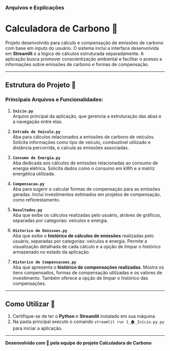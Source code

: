 ### **Arquivos e Explicações**

# Calculadora de Carbono 🌱

Projeto desenvolvido para cálculo e compensação de emissões de carbono com base em inputs do usuário. O sistema inclui a interface desenvolvida em **Streamlit** e a lógica de cálculos estruturada separadamente. A aplicação busca promover conscientização ambiental e facilitar o acesso a informações sobre emissões de carbono e formas de compensação.

---

## Estrutura do Projeto 📂

### Principais Arquivos e Funcionalidades:

1. **`Inicio.py`**  
   Arquivo principal da aplicação, que gerencia a estruturação das abas e a navegação entre elas.  

2. **`Entrada de Veiculo.py`**  
   Aba para cálculos relacionados a emissões de carbono de veículos. Solicita informações como tipo de veículo, combustível utilizado e distância percorrida, e calcula as emissões associadas.  

3. **`Consumo de Energia.py`**  
   Aba dedicada aos cálculos de emissões relacionadas ao consumo de energia elétrica. Solicita dados como o consumo em kWh e a matriz energética utilizada.  

4. **`Compensacao.py`**  
   Aba para sugerir e calcular formas de compensação para as emissões geradas. Inclui investimentos estimados em projetos de compensação, como reflorestamento.  

5. **`Resultados.py`**  
   Aba que exibe os cálculos realizadas pelo usuário, atráves de gráficos, separadas por categorias: veículos e energia.

6. **`Historico de Emissoes.py`**  
   Aba que exibe o **histórico de cálculos de emissões** realizadas pelo usuário, separadas por categorias: veículos e energia. Permite a visualização detalhada de cada cálculo e a opção de limpar o histórico armazenado no estado da aplicação.  

7. **`Historico de Compensacoes.py`**  
   Aba que apresenta o **histórico de compensações realizadas**. Mostra os itens compensados, formas de compensação utilizadas e os valores de investimento. Também oferece a opção de limpar o histórico das compensações.  

---

## Como Utilizar 🚀

1. Certifique-se de ter o **Python** e **Streamlit** instalado em sua máquina.  
3. Na pasta principal execute o comando `streamlit run 1_🏠_Início.py.py` para iniciar a aplicação.  

---

**Desenvolvido com 💚 pela equipe do projeto Calculadora de Carbono**  

